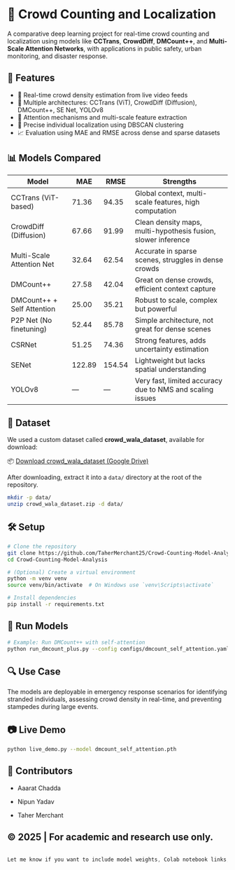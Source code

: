 # 🧠 Crowd Counting and Localization

A comparative deep learning project for real-time crowd counting and localization using models like **CCTrans**, **CrowdDiff**, **DMCount++**, and **Multi-Scale Attention Networks**, with applications in public safety, urban monitoring, and disaster response.

## 🚀 Features

- 📸 Real-time crowd density estimation from live video feeds  
- 🧩 Multiple architectures: CCTrans (ViT), CrowdDiff (Diffusion), DMCount++, SE Net, YOLOv8  
- 🧠 Attention mechanisms and multi-scale feature extraction  
- 🎯 Precise individual localization using DBSCAN clustering  
- 📈 Evaluation using MAE and RMSE across dense and sparse datasets  

## 📊 Models Compared

| Model                        | MAE   | RMSE  | Strengths                                                                 |
|-----------------------------|-------|-------|---------------------------------------------------------------------------|
| CCTrans (ViT-based)         | 71.36 | 94.35 | Global context, multi-scale features, high computation                    |
| CrowdDiff (Diffusion)       | 67.66 | 91.99 | Clean density maps, multi-hypothesis fusion, slower inference            |
| Multi-Scale Attention Net   | 32.64 | 62.54 | Accurate in sparse scenes, struggles in dense crowds                     |
| DMCount++                   | 27.58 | 42.04 | Great on dense crowds, efficient context capture                         |
| DMCount++ + Self Attention  | 25.00 | 35.21 | Robust to scale, complex but powerful                                    |
| P2P Net (No finetuning)     | 52.44 | 85.78 | Simple architecture, not great for dense scenes                          |
| CSRNet                      | 51.25 | 74.36 | Strong features, adds uncertainty estimation                             |
| SENet                       | 122.89| 154.54| Lightweight but lacks spatial understanding                              |
| YOLOv8                      |   —   |   —   | Very fast, limited accuracy due to NMS and scaling issues                |

## 📁 Dataset

We used a custom dataset called **crowd_wala_dataset**, available for download:

📦 [Download crowd_wala_dataset (Google Drive)](https://drive.google.com/file/d/1Y8yy8Ksy86fX7wOoUDmymHvTjUsDb_cP/view?usp=sharing)

After downloading, extract it into a `data/` directory at the root of the repository.

```bash
mkdir -p data/
unzip crowd_wala_dataset.zip -d data/
```

## 🛠️ Setup

```bash
# Clone the repository
git clone https://github.com/TaherMerchant25/Crowd-Counting-Model-Analysis.git
cd Crowd-Counting-Model-Analysis

# (Optional) Create a virtual environment
python -m venv venv
source venv/bin/activate  # On Windows use `venv\Scripts\activate`

# Install dependencies
pip install -r requirements.txt
```

## 🧪 Run Models

```bash
# Example: Run DMCount++ with self-attention
python run_dmcount_plus.py --config configs/dmcount_self_attention.yaml
```

## 🔍 Use Case

The models are deployable in emergency response scenarios for identifying stranded individuals, assessing crowd density in real-time, and preventing stampedes during large events.

## 📷 Live Demo

```bash
python live_demo.py --model dmcount_self_attention.pth
```

## 👥 Contributors

- Aaarat Chadda

- Nipun Yadav

- Taher Merchant

## © 2025 | For academic and research use only.

```CSS

Let me know if you want to include model weights, Colab notebook links, or a license section.

```
